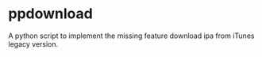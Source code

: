 # ppdownload

A python script to implement the missing feature download ipa from iTunes legacy version.
